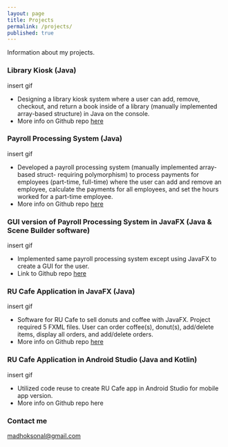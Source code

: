 ```yaml
---
layout: page
title: Projects
permalink: /projects/
published: true
---
```


Information about my projects.

### Library Kiosk (Java)

insert gif

* Designing a library kiosk system where a user can add, remove, checkout, and return a book inside of a library (manually implemented array-based structure) in Java on the console.
* More info on Github repo [here](https://github.com/amorfati-s/Project1-213- "Library Kiosk Project") 

### Payroll Processing System (Java)

insert gif

* Developed a payroll processing system (manually implemented array-based struct- requiring polymorphism) to process payments for employees (part-time, full-time) where the user can add and remove an employee, calculate the payments for all employees, and set the hours worked for a part-time employee. 
* More info on Github repo [here](https://github.com/amorfati-s/Project2-213 "Payroll Processing Github Repo")

### GUI version of Payroll Processing System in JavaFX (Java & Scene Builder software)

insert gif

* Implemented same payroll processing system except using JavaFX to create a GUI for the user. 
* Link to Github repo [here](https://github.com/amorfati-s/Project-3-213 "Payroll Processing Github Repo JavaFX")

### RU Cafe Application in JavaFX (Java)

insert gif

* Software for RU Cafe to sell donuts and coffee with JavaFX. Project required 5 FXML files. User can order coffee(s), donut(s), add/delete items, display all orders, and add/delete orders. 
* More info on Github repo [here](https://github.com/amorfati-s/Project-4-213 "RUCafe JavaFX Github repo")

### RU Cafe Application in Android Studio (Java and Kotlin) 

insert gif

* Utilized code reuse to create RU Cafe app in Android Studio for mobile app version. 
*  More info on Github repo here

### Contact me

[madhoksonal@gmail.com](mailto:madhoksonal@gmail.com)
